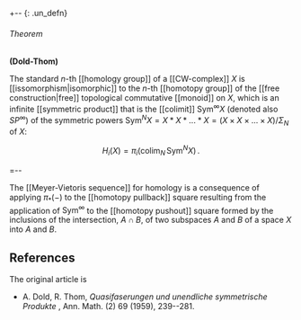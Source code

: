 

+-- {: .un_defn}
###### Theorem
**(Dold-Thom)**

The standard $n$-th [[homology group]] of a [[CW-complex]] $X$ is [[issomorphism|isomorphic]] to the $n$-th [[homotopy group]] of the [[free construction|free]] topological commutative [[monoid]] on $X$, which is an infinite [[symmetric product]] that is the [[colimit]] $\mathrm{Sym}^\infty X$ (denoted also $SP^\infty$) of the symmetric powers $\mathrm{Sym}^N X = X*X*...*X = (X\times X\times ...\times X)/\Sigma_N$ of $X$:

$$
  H_i(X) = \pi_i (\mathrm{colim}_N\, \mathrm{Sym}^N X)
  \,.
$$

=--


The [[Meyer-Vietoris sequence]] for homology is a consequence of applying $\pi_*(-)$ to the [[homotopy pullback]] square resulting from the application of $\mathrm{Sym}^\infty$ to the [[homotopy pushout]] square formed by the inclusions of the intersection, $A \cap B$, of two subspaces $A$ and $B$ of a space $X$ into $A$ and $B$.

## References

The original article is

* A. Dold, R. Thom, _Quasifaserungen und unendliche symmetrische Produkte_ , Ann. Math. (2) 69 (1959), 239--281.

